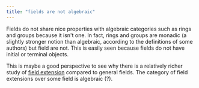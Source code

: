 ```yaml
---
title: "fields are not algebraic"
---
```


Fields do not share nice properties with algebraic categories such as rings and groups because it isn't one. In fact, rings and groups are monadic (a slightly stronger notion than algebraic, according to the definitions of some authors) but field are not. This is easily seen because fields do not have initial or terminal objects.

This is maybe a good perspective to see why there is a relatively richer study of [field extension](<notes/ntpy/Definitions/Algebraic Number Theory/Field Theory/Field extension.md>) compared to general fields. The category of field extensions over some field is algebraic (?).